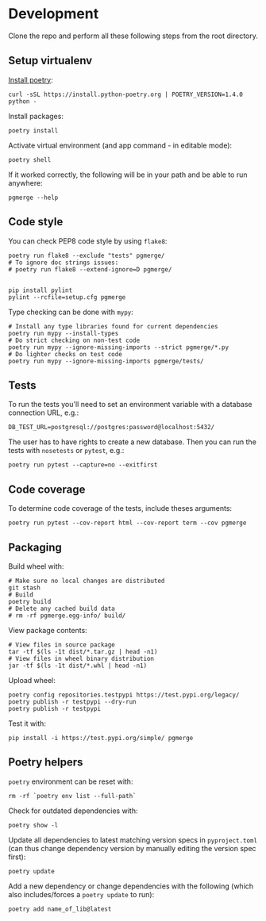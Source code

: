 # Development

Clone the repo and perform all these following steps from the root directory.

## Setup virtualenv

[Install poetry](https://python-poetry.org/docs/#osx--linux--bashonwindows-install-instructions):

    curl -sSL https://install.python-poetry.org | POETRY_VERSION=1.4.0 python -

Install packages:

    poetry install

Activate virtual environment (and app command - in editable mode):

    poetry shell

If it worked correctly, the following will be in your path and be able to run anywhere:

    pgmerge --help

## Code style

You can check PEP8 code style by using `flake8`:

    poetry run flake8 --exclude "tests" pgmerge/
    # To ignore doc strings issues:
    # poetry run flake8 --extend-ignore=D pgmerge/


    pip install pylint
    pylint --rcfile=setup.cfg pgmerge

Type checking can be done with `mypy`:

    # Install any type libraries found for current dependencies
    poetry run mypy --install-types
    # Do strict checking on non-test code
    poetry run mypy --ignore-missing-imports --strict pgmerge/*.py
    # Do lighter checks on test code
    poetry run mypy --ignore-missing-imports pgmerge/tests/

## Tests

To run the tests you'll need to set an environment variable with a database connection URL, e.g.:

    DB_TEST_URL=postgresql://postgres:password@localhost:5432/

The user has to have rights to create a new database. Then you can run the tests with `nosetests` or `pytest`, e.g.:

    poetry run pytest --capture=no --exitfirst

## Code coverage

To determine code coverage of the tests, include theses arguments:

    poetry run pytest --cov-report html --cov-report term --cov pgmerge

## Packaging

Build wheel with:

    # Make sure no local changes are distributed
    git stash
    # Build
    poetry build
    # Delete any cached build data
    # rm -rf pgmerge.egg-info/ build/

View package contents:

    # View files in source package
    tar -tf $(ls -1t dist/*.tar.gz | head -n1)
    # View files in wheel binary distribution
    jar -tf $(ls -1t dist/*.whl | head -n1)

Upload wheel:

    poetry config repositories.testpypi https://test.pypi.org/legacy/
    poetry publish -r testpypi --dry-run
    poetry publish -r testpypi

Test it with:

    pip install -i https://test.pypi.org/simple/ pgmerge

## Poetry helpers

`poetry` environment can be reset with:

    rm -rf `poetry env list --full-path`

Check for outdated dependencies with:

    poetry show -l

Update all dependencies to latest matching version specs in `pyproject.toml` (can thus change dependency version by manually editing the version spec first):

    poetry update

Add a new dependency or change dependencies with the following (which also includes/forces a `poetry update` to run):

    poetry add name_of_lib@latest

